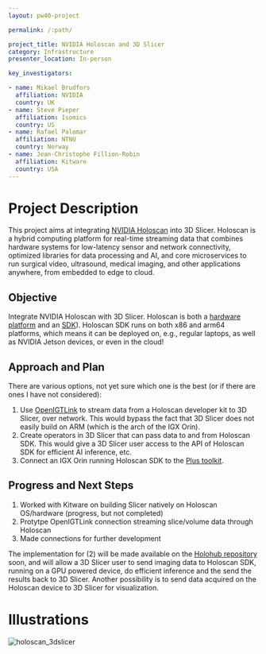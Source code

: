 ```yaml
---
layout: pw40-project

permalink: /:path/

project_title: NVIDIA Holoscan and 3D Slicer
category: Infrastructure
presenter_location: In-person

key_investigators:

- name: Mikael Brudfors
  affiliation: NVIDIA
  country: UK
- name: Steve Pieper
  affiliation: Isomics
  country: US
- name: Rafael Palomar
  affiliation: NTNU
  country: Norway
- name: Jean-Christophe Fillion-Robin
  affiliation: Kitware
  country: USA
---
```


# Project Description

<!-- Add a short paragraph describing the project. -->

This project aims at integrating [NVIDIA Holoscan](https://developer.nvidia.com/holoscan-sdk) into 3D Slicer. Holoscan is a hybrid computing platform for real-time streaming data that combines hardware systems for low-latency sensor and network connectivity, optimized libraries for data processing and AI, and core microservices to run surgical video, ultrasound, medical imaging, and other applications anywhere, from embedded to edge to cloud.

## Objective

<!-- Describe here WHAT you would like to achieve (what you will have as end result). -->

Integrate NVIDIA Holoscan with 3D Slicer. Holoscan is both a [hardware platform](https://www.nvidia.com/en-gb/edge-computing/products/igx/) and an [SDK](https://github.com/nvidia-holoscan/holoscan-sdk)). Holoscan SDK runs on both x86 and arm64 platforms, which means it can be deployed on, e.g., regular laptops, as well as NVIDIA Jetson devices, or even in the cloud!

## Approach and Plan

<!-- Describe here HOW you would like to achieve the objectives stated above. -->

There are various options, not yet sure which one is the best (or if there are ones I have not considered):

1. Use [OpenIGTLink](http://openigtlink.org/) to stream data from a Holoscan developer kit to 3D Slicer, over network. This would bypass the fact that 3D Slicer does not easily build on ARM (which is the arch of the IGX Orin).
2. Create operators in 3D Slicer that can pass data to and from Holoscan SDK. This would give a 3D Slicer user access to the API of Holoscan SDK for efficient AI inference, etc.
3. Connect an IGX Orin running Holoscan SDK to the [Plus toolkit](https://plustoolkit.github.io/).

## Progress and Next Steps

1. Worked with Kitware on building Slicer natively on Holoscan OS/hardware (progress, but not completed)
2. Protytpe OpenIGTLink connection streaming slice/volume data through Holoscan
3. Made connections for further development

The implementation for (2) will be made available on the [Holohub repository](https://github.com/nvidia-holoscan/holohub) soon, and will allow a 3D Slicer user to send imaging data to Holoscan SDK, running on a GPU powered device, do efficient inference and the send the results back to 3D Slicer. Another possibility is to send data acquired on the Holoscan device to 3D Slicer for visualization.

# Illustrations

<!-- Add pictures and links to videos that demonstrate what has been accomplished. -->

![holoscan_3dslicer](https://github.com/NA-MIC/ProjectWeek/assets/6413806/c6e5969e-cccc-4228-9c60-e713ef776731)
